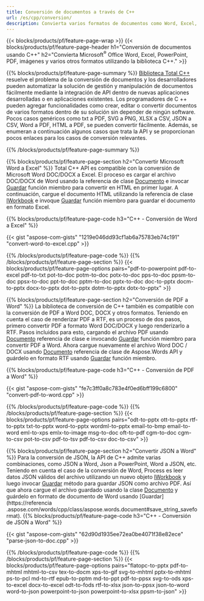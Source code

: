 ```yaml
---
title: Conversión de documentos a través de C++ 
url: /es/cpp/conversion/
description: Convierta varios formatos de documentos como Word, Excel, PowerPoint, PDF, JSON, imágenes y más utilizando la API de C++. 
---
```


{{< blocks/products/pf/feature-page-wrap >}}
{{< blocks/products/pf/feature-page-header h1="Conversión de documentos usando C++" h2="Convierta Microsoft<sup>&reg;</sup> Office Word, Excel, PowerPoint, PDF, imágenes y varios otros formatos utilizando la biblioteca C++." >}}

{{% blocks/products/pf/feature-page-summary %}}
[Biblioteca Total C++](https://products.aspose.com/total/cpp/) resuelve el problema de la conversión de documentos y los desarrolladores pueden automatizar la solución de gestión y manipulación de documentos fácilmente mediante la integración de API dentro de nuevas aplicaciones desarrolladas o en aplicaciones existentes. Los programadores de C ++ pueden agregar funcionalidades como crear, editar o convertir documentos de varios formatos dentro de su solución sin depender de ningún software. Pocos casos genéricos como txt a PDF, SVG a PNG, XLSX a CSV, JSON a CSV, Word a PDF, HTML a PDF, se pueden convertir fácilmente. Además, se enumeran a continuación algunos casos que trata la API y se proporcionan pocos enlaces para los casos de conversión relevantes. 

{{% /blocks/products/pf/feature-page-summary  %}}

{{% blocks/products/pf/feature-page-section  h2="Convertir Microsoft Word a Excel" %}}
Total C++ API es compatible con la conversión de Microsoft Word DOC/DOCX a Excel.  El proceso es cargar el archivo DOC/DOCX de Word usando la referencia de clase [Documento](https://reference.aspose.com/words/cpp/class/aspose.words.document) e invocar [Guardar](https://reference.aspose.com/words/cpp/class/aspose.words.document#save_string_saveformat) función miembro para convertir en HTML en primer lugar. A continuación, cargue el documento HTML utilizando la referencia de clase [IWorkbook](https://reference.aspose.com/cells/cpp/class/aspose.cells.i_workbook) e invoque [Guardar](https://reference.aspose.com/cells/cpp/class/aspose.cells.i_workbook#a5dc7de23f7ceba76a05dc1d49f51502e) función miembro para guardar el documento en formato Excel. 

{{% blocks/products/pf/feature-page-code h3="C++ - Conversión de Word a Excel" %}}

{{< gist "aspose-com-gists" "1219e046dd93cf1ab6a75783eb74c191" "convert-word-to-excel.cpp" >}}

{{% /blocks/products/pf/feature-page-code  %}}
{{% /blocks/products/pf/feature-page-section %}}
{{< blocks/products/pf/feature-page-options pairs="pdf-to-powerpoint pdf-to-excel pdf-to-txt pot-to-doc potm-to-doc potx-to-doc pps-to-doc ppsm-to-doc ppsx-to-doc ppt-to-doc pptm-to-doc pptx-to-doc doc-to-pptx docm-to-pptx docx-to-pptx dot-to-pptx dotm-to-pptx dotx-to-pptx" >}}

{{% blocks/products/pf/feature-page-section  h2="Conversión de PDF a Word" %}}
La biblioteca de conversión de C++ también es compatible con la conversión de PDF a Word DOC, DOCX y otros formatos. Teniendo en cuenta el caso de renderizar PDF a RTF, es un proceso de dos pasos, primero convertir PDF a formato Word DOC/DOCX y luego renderizarlo a RTF. Pasos incluidos para esto, cargando el archivo PDF usando [Documento](https://reference.aspose.com/pdf/cpp/class/aspose.pdf.document) referencia de clase e invocando [Guardar](https://reference.aspose.com/pdf/cpp/class/aspose.pdf.document#adb8061c585440fde49c1263e68837f01) función miembro para convertir PDF a Word. Ahora cargue nuevamente el archivo Word DOC / DOCX usando [Documento](https://reference.aspose.com/words/cpp/class/aspose.words.document) referencia de clase de Aspose.Words API y guárdelo en formato RTF usando [Guardar](https://reference.aspose.com/words/cpp/class/aspose.words.document#save_stream_saveformat) función miembro.

{{% blocks/products/pf/feature-page-code h3="C++ - Conversión de PDF a Word" %}}

{{< gist "aspose-com-gists" "fe7c3ff0a8c783e4f0ed6bff199c6800" "convert-pdf-to-word.cpp" >}}

{{% /blocks/products/pf/feature-page-code  %}}
{{% /blocks/products/pf/feature-page-section %}}
{{< blocks/products/pf/feature-page-options pairs="odt-to-pptx ott-to-pptx rtf-to-pptx txt-to-pptx word-to-pptx wordml-to-pptx email-to-bmp email-to-word eml-to-xps emlx-to-image msg-to-doc oft-to-pdf cgm-to-doc cgm-to-csv pot-to-csv pdf-to-tsv pdf-to-csv doc-to-csv" >}}

{{% blocks/products/pf/feature-page-section  h2="Convertir JSON a Word" %}}
Para la conversión de JSON, la API de C++ admite varias combinaciones, como JSON a Word, Json a PowerPoint, Word a JSON, etc. Teniendo en cuenta el caso de la conversión de Word, Process es leer datos JSON válidos del archivo utilizando un nuevo objeto [IWorkbook](https://reference.aspose.com/cells/cpp/class/aspose.cells.i_workbook) y luego invocar [Guardar](https://reference.aspose.com/cells/cpp/class/aspose.cells.i_workbook#a9460f52a2dec8f4bf623a4905167d997) método para guardar JSON como archivo PDF. Así que ahora cargue el archivo guardado usando la clase [Documento](https://reference.aspose.com/words/cpp/class/aspose.words.document) y guárdelo en formato de documento de Word usando [Guardar](https://referencia .aspose.com/words/cpp/class/aspose.words.document#save_string_saveformat).
{{% blocks/products/pf/feature-page-code h3="C++ - Conversión de JSON a Word" %}}

{{< gist "aspose-com-gists" "62d90d1935ee72ea0be4071f38e82ece" "parse-json-to-doc.cpp" >}}


{{% /blocks/products/pf/feature-page-code  %}}
{{% /blocks/products/pf/feature-page-section %}}
{{< blocks/products/pf/feature-page-options pairs="flatopc-to-pptx pdf-to-mhtml mhtml-to-csv tex-to-docm xps-to-gif svg-to-mhtml pptx-to-mhtml ps-to-pcl md-to-rtf epub-to-pptm md-to-ppt pdf-to-ppsx svg-to-ods xps-to-excel docx-to-excel odt-to-fods rtf-to-xlsx json-to-ppsx json-to-word word-to-json powerpoint-to-json powerpoint-to-xlsx ppsm-to-json" >}}
